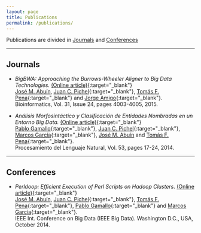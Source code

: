 ```yaml
---
layout: page
title: Publications
permalink: /publications/
---
```


Publications are divided in [Journals](#journals) and [Conferences](#conferences)

---

## <a name="journals"></a>Journals ##

* _BigBWA: Approaching the Burrows-Wheeler Aligner to Big Data Technologies._ [(Online article)](http://dx.doi.org/10.1093/bioinformatics/btv506){:target="_blank"}  
[José M. Abuín](http://jmabuin.github.io/), [Juan C. Pichel](http://www.ac.usc.es/pag_personal/jcpichel/){:target="_blank"}, [Tomás F. Pena](https://citius.usc.es/equipo/persoal-adscrito/tomas-fernandez-pena){:target="_blank"} and [Jorge Amigo](https://es.linkedin.com/in/amigolechuga){:target="_blank"}.  
Bioinformatics, Vol. 31, Issue 24, pages 4003-4005, 2015.

* _Análisis Morfosintáctico y Clasificación de Entidades Nombradas en un Entorno Big Data._ [(Online article)](http://journal.sepln.org/sepln/ojs/ojs/index.php/pln/article/view/5046){:target="_blank"}  
[Pablo Gamallo](https://citius.usc.es/equipo/persoal-adscrito/pablo-gamallo-otero){:target="_blank"}, [Juan C. Pichel](http://www.ac.usc.es/pag_personal/jcpichel/){:target="_blank"}, [Marcos García](http://www.grupolys.org/~marcos/){:target="_blank"}, [José M. Abuín](http://jmabuin.github.io/) and [Tomás F. Pena](https://citius.usc.es/equipo/persoal-adscrito/tomas-fernandez-pena){:target="_blank"}.  
Procesamiento del Lenguaje Natural, Vol. 53, pages 17-24, 2014.

---

## <a name="conferences"></a>Conferences ##

* _Perldoop: Efficient Execution of Perl Scripts on Hadoop Clusters._ [(Online article)](http://dx.doi.org/10.1109/BigData.2014.7004303){:target="_blank"}  
[José M. Abuín](http://jmabuin.github.io/), [Juan C. Pichel](http://www.ac.usc.es/pag_personal/jcpichel/){:target="_blank"}, [Tomás F. Pena](https://citius.usc.es/equipo/persoal-adscrito/tomas-fernandez-pena){:target="_blank"}, [Pablo Gamallo](https://citius.usc.es/equipo/persoal-adscrito/pablo-gamallo-otero){:target="_blank"} and [Marcos García](http://www.grupolys.org/~marcos/){:target="_blank"}.  
IEEE Int. Conference on Big Data (IEEE Big Data). Washington D.C., USA, October 2014.

